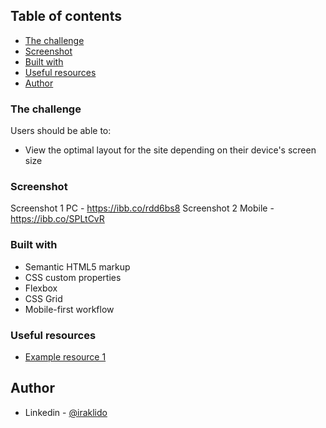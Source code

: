 ## Table of contents

  - [The challenge](#the-challenge)
  - [Screenshot](#screenshot)
  - [Built with](#built-with)
  - [Useful resources](#useful-resources)
  - [Author](#author)

### The challenge

Users should be able to:

- View the optimal layout for the site depending on their device's screen size

### Screenshot

Screenshot 1 PC - https://ibb.co/rdd6bs8
Screenshot 2 Mobile - https://ibb.co/SPLtCvR

### Built with

- Semantic HTML5 markup
- CSS custom properties
- Flexbox
- CSS Grid
- Mobile-first workflow

### Useful resources

- [Example resource 1]([https://www.example.com](https://www.figma.com/file/u1a0fswmCUtnmhKViSvwGq/four-card-feature-section?node-id=0-1&t=BNxL318Tux8MMltj-0))

## Author

- Linkedin - [@iraklido](https://www.linkedin.com/in/iraklido/)
